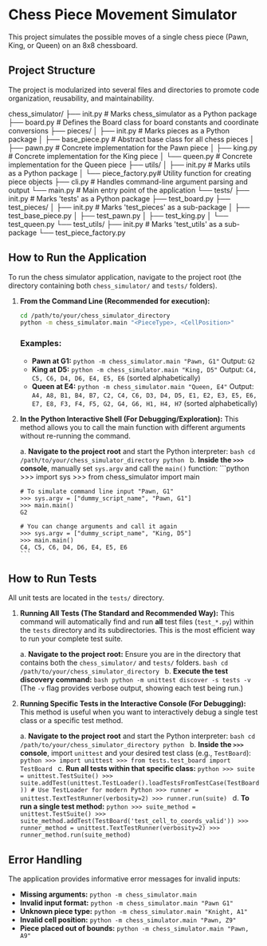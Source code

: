 # Chess Piece Movement Simulator

This project simulates the possible moves of a single chess piece (Pawn, King, or Queen) on an 8x8 chessboard.

## Project Structure

The project is modularized into several files and directories to promote code organization, reusability, and maintainability.

chess_simulator/
├── init.py         # Marks chess_simulator as a Python package
├── board.py            # Defines the Board class for board constants and coordinate conversions
├── pieces/
│   ├── init.py     # Marks pieces as a Python package
│   ├── base_piece.py   # Abstract base class for all chess pieces
│   ├── pawn.py         # Concrete implementation for the Pawn piece
│   ├── king.py         # Concrete implementation for the King piece
│   └── queen.py        # Concrete implementation for the Queen piece
├── utils/
│   ├── init.py     # Marks utils as a Python package
│   └── piece_factory.py# Utility function for creating piece objects
├── cli.py              # Handles command-line argument parsing and output
└── main.py             # Main entry point of the application
└── tests/
├── init.py         # Marks 'tests' as a Python package
├── test_board.py
├── test_pieces/
│   ├── init.py     # Marks 'test_pieces' as a sub-package
│   ├── test_base_piece.py
│   ├── test_pawn.py
│   ├── test_king.py
│   └── test_queen.py
└── test_utils/
├── init.py     # Marks 'test_utils' as a sub-package
└── test_piece_factory.py


## How to Run the Application

To run the chess simulator application, navigate to the project root (the directory containing both `chess_simulator/` and `tests/` folders).

1.  **From the Command Line (Recommended for execution):**
    ```bash
    cd /path/to/your/chess_simulator_directory
    python -m chess_simulator.main "<PieceType>, <CellPosition>"
    ```

    ### Examples:
    * **Pawn at G1:** `python -m chess_simulator.main "Pawn, G1"` Output: `G2`
    * **King at D5:** `python -m chess_simulator.main "King, D5"` Output: `C4, C5, C6, D4, D6, E4, E5, E6` (sorted alphabetically)
    * **Queen at E4:** `python -m chess_simulator.main "Queen, E4"` Output: `A4, A8, B1, B4, B7, C2, C4, C6, D3, D4, D5, E1, E2, E3, E5, E6, E7, E8, F3, F4, F5, G2, G4, G6, H1, H4, H7` (sorted alphabetically)

2.  **In the Python Interactive Shell (For Debugging/Exploration):**
    This method allows you to call the main function with different arguments without re-running the command.

    a.  **Navigate to the project root** and start the Python interpreter:
        ```bash
        cd /path/to/your/chess_simulator_directory
        python
        ```
    b.  **Inside the `>>>` console**, manually set `sys.argv` and call the `main()` function:
        ```python
        >>> import sys
        >>> from chess_simulator import main

        # To simulate command line input "Pawn, G1"
        >>> sys.argv = ["dummy_script_name", "Pawn, G1"]
        >>> main.main()
        G2

        # You can change arguments and call it again
        >>> sys.argv = ["dummy_script_name", "King, D5"]
        >>> main.main()
        C4, C5, C6, D4, D6, E4, E5, E6
        ```

## How to Run Tests

All unit tests are located in the `tests/` directory.

1.  **Running All Tests (The Standard and Recommended Way):**
    This command will automatically find and run **all** test files (`test_*.py`) within the `tests` directory and its subdirectories. This is the most efficient way to run your complete test suite.

    a.  **Navigate to the project root:**
        Ensure you are in the directory that contains both the `chess_simulator/` and `tests/` folders.
        ```bash
        cd /path/to/your/chess_simulator_directory
        ```
    b.  **Execute the test discovery command:**
        ```bash
        python -m unittest discover -s tests -v
        ```
        (The `-v` flag provides verbose output, showing each test being run.)

2.  **Running Specific Tests in the Interactive Console (For Debugging):**
    This method is useful when you want to interactively debug a single test class or a specific test method.

    a.  **Navigate to the project root** and start the Python interpreter:
        ```bash
        cd /path/to/your/chess_simulator_directory
        python
        ```
    b.  **Inside the `>>>` console**, import `unittest` and your desired test class (e.g., `TestBoard`):
        ```python
        >>> import unittest
        >>> from tests.test_board import TestBoard
        ```
    c.  **Run all tests within that specific class:**
        ```python
        >>> suite = unittest.TestSuite()
        >>> suite.addTest(unittest.TestLoader().loadTestsFromTestCase(TestBoard)) # Use TestLoader for modern Python
        >>> runner = unittest.TextTestRunner(verbosity=2)
        >>> runner.run(suite)
        ```
    d.  **To run a single test method:**
        ```python
        >>> suite_method = unittest.TestSuite()
        >>> suite_method.addTest(TestBoard('test_cell_to_coords_valid'))
        >>> runner_method = unittest.TextTestRunner(verbosity=2)
        >>> runner_method.run(suite_method)
        ```

## Error Handling

The application provides informative error messages for invalid inputs:

* **Missing arguments:** `python -m chess_simulator.main`
* **Invalid input format:** `python -m chess_simulator.main "Pawn G1"`
* **Unknown piece type:** `python -m chess_simulator.main "Knight, A1"`
* **Invalid cell position:** `python -m chess_simulator.main "Pawn, Z9"`
* **Piece placed out of bounds:** `python -m chess_simulator.main "Pawn, A9"`